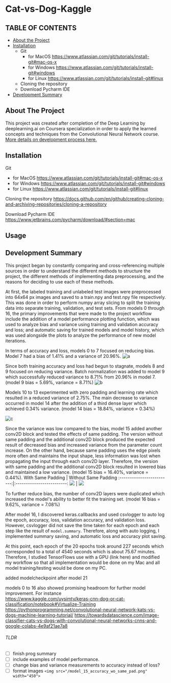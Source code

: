 # Cat-vs-Dog-Kaggle

<!-- TABLE OF CONTENTS -->
## TABLE OF CONTENTS
* [About the Project](#about-the-project)
* [Installation](#installation)
  * Git
    * for MacOS https://www.atlassian.com/git/tutorials/install-git#mac-os-x
    * for Windows https://www.atlassian.com/git/tutorials/install-git#windows
    * for Linux https://www.atlassian.com/git/tutorials/install-git#linux
  * Cloning the repository
  * Download Pycharm IDE
* [Development Summary](#Development-Summary)


<!-- ABOUT THE PROJECT -->
## About The Project
This project was created after completion of the Deep Learning by deeplearning.ai on Coursera specialization in order to apply the learned concepts and techniques from the Convolutional Neural Network course. [More details on development process here.](#development-summary)

<!-- Installation -->
## Installation
Git
* for MacOS https://www.atlassian.com/git/tutorials/install-git#mac-os-x
* for Windows https://www.atlassian.com/git/tutorials/install-git#windows
* for Linux https://www.atlassian.com/git/tutorials/install-git#linux

Cloning the repository
https://docs.github.com/en/github/creating-cloning-and-archiving-repositories/cloning-a-repository

Download Pycharm IDE
https://www.jetbrains.com/pycharm/download/#section=mac

## Usage


## Development Summary 

This project began by constantly comparing and cross-referencing multiple sources in order to understand the different methods to structure the project, the different methods of implementing data preprocessing, and the reasons for deciding to use each of these methods. 

At first, the labeled training and unlabeled test images were preprocessed into 64x64 px images and saved to a train.npy and test.npy file respectively. This was done in order to perform numpy array slicing to split the training data into separate training, validation, and test sets. From models 0 through 16, the primary improvements that were made to the project workflow include the addition of a model performance plotting function, which was used to analyze bias and variance using training and validation accuracy and loss; and automatic saving for trained models and model history, which was used alongside the plots to analyze the performance of new model iterations. 

In terms of accuracy and loss, models 0 to 7 focused on reducing bias. Model 7 had a bias of 1.41% and a variance of 20.96%.
![a](/model_7_accuracy.png) 

Since both training accuracy and loss had begun to stagnate, models 8 and 9 focused on reducing variance. Batch normalization was added to model 9 which successfully reduced variance to 8.71% from 20.96% in model 7. (model 9 bias = 5.69%, variance = 8.71%)
![b](/model_9_accuracy.png) 

Models 10 to 13 experimented with zero padding and learning rate which resulted in a reduced variance of 2.75%. The main decrease to variance occurred in model 14 after the addition of a third dense layer which achieved 0.34% variance. (model 14 bias = 18.84%, variance = 0.34%)

![c](/model_14_accuracy.png)

Since the variance was low compared to the bias, model 15 added another conv2D block and tested the effects of same padding. The version without same padding and the additional conv2D block produced the expected result of decreased bias and increased variance from the parameter count increase. On the other hand, because same padding uses the edge pixels more often and maintains the input shape, less information was lost when propagating the input through each conv2D layer. Therefore, the version with same padding and the additional conv2D block resulted in lowered bias and maintained a low variance. (model 15 bias = 16.40%, variance = 0.44%). 
With Same Padding             |  Without Same Padding
:-------------------------:|:-------------------------:
![](/model_15_accuracy_wo_same_pad.png)  |  ![](/model_15_accuracy_w_same_pad.png)




To further reduce bias, the number of conv2D layers were duplicated which increased the model's ability to better fit the training set. (model 16 bias = 9.62%, variance = 7.08%)


After model 16, I discovered keras.callbacks and used csvlogger to auto log the epoch, accuracy, loss, validation accuracy, and validation loss. However, csvlogger did not save the time taken for each epoch and each step like the result of `model.summary`. Therefore, along with auto logging, I implemented summary saving, and automatic loss and accuracy plot saving.

At this point, each epoch of the 20 epochs took around 227 seconds which corresponded to a total of 4540 seconds which is about 75.67 minutes. Therefore, I studied TensorFlows use with a GPU (link here) and modified my workflow so that all implementation would be done on my Mac and all model training/testing would be done on my PC.




added modelcheckpoint after model 21

models 0 to 16 also showed promising headroom for further model improvement. For instance  
https://www.kaggle.com/uysimty/keras-cnn-dog-or-cat-classification/notebook#Virtualize-Training
https://pythonprogramming.net/convolutional-neural-network-kats-vs-dogs-machine-learning-tutorial/
https://towardsdatascience.com/image-classifier-cats-vs-dogs-with-convolutional-neural-networks-cnns-and-google-colabs-4e9af21ae7a8

###### TLDR

- [ ] finish prog summary 
- [ ] include examples of model performance.
- [ ] change bias and variance measurements to accuracy instead of loss?
- [ ] format images `<img src="/model_15_accuracy_wo_same_pad.png" width="450">`
